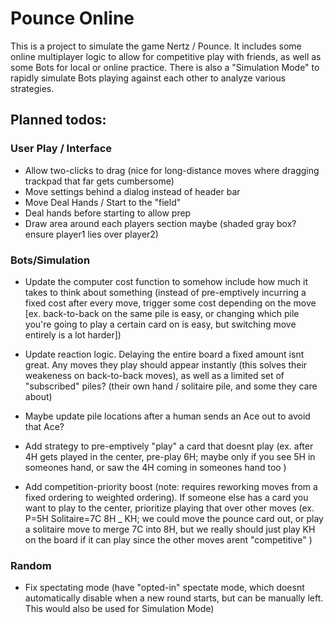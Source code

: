 # Pounce Online

This is a project to simulate the game Nertz / Pounce. It includes some online multiplayer logic to allow for competitive play with friends, as well as some Bots for local or online practice. There is also a "Simulation Mode" to rapidly simulate Bots playing against each other to analyze various strategies.

## Planned todos:

### User Play / Interface

- Allow two-clicks to drag (nice for long-distance moves where dragging trackpad that far gets cumbersome)
- Move settings behind a dialog instead of header bar
- Move Deal Hands / Start to the "field"
- Deal hands before starting to allow prep
- Draw area around each players section maybe (shaded gray box? ensure player1 lies over player2)

### Bots/Simulation

- Update the computer cost function to somehow include how much it takes to think about something (instead of pre-emptively incurring a fixed cost after every move, trigger some cost depending on the move [ex. back-to-back on the same pile is easy, or changing which pile you're going to play a certain card on is easy, but switching move entirely is a lot harder])

- Update reaction logic. Delaying the entire board a fixed amount isnt great. Any moves they play should appear instantly (this solves their weakeness on back-to-back moves), as well as a limited set of "subscribed" piles? (their own hand / solitaire pile, and some they care about)

- Maybe update pile locations after a human sends an Ace out to avoid that Ace?

- Add strategy to pre-emptively "play" a card that doesnt play (ex. after 4H gets played in the center, pre-play 6H; maybe only if you see 5H in someones hand, or saw the 4H coming in someones hand too )

- Add competition-priority boost (note: requires reworking moves from a fixed ordering to weighted ordering). If someone else has a card you want to play to the center, prioritize playing that over other moves (ex. P=5H Solitaire=7C 8H \_ KH; we could move the pounce card out, or play a solitaire move to merge 7C into 8H, but we really should just play KH on the board if it can play since the other moves arent "competitive" )

### Random

- Fix spectating mode (have "opted-in" spectate mode, which doesnt automatically disable when a new round starts, but can be manually left. This would also be used for Simulation Mode)
